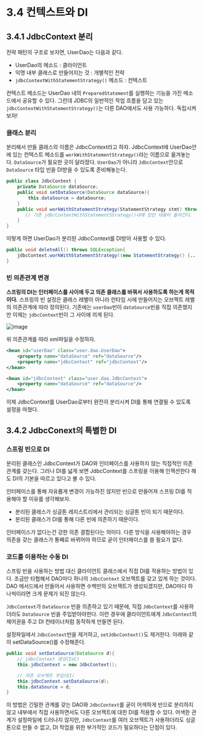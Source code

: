 # 3.4 컨텍스트와 DI
## 3.4.1 JdbcContext 분리
전략 패턴의 구조로 보자면, UserDao는 다음과 같다.
 - UserDao의 메소드 : 클라이언트
 - 익명 내부 클래스로 만들어지는 것 : 개별적인 전략
 - `jdbcContextWithStatementStrategy()` 메소드 : 컨텍스트 
 
 컨텍스트 메소드는 UserDao 내의 `PreparedStatement`를 실행하는 기능을 가진 메소드에서 공유할 수 있다. 그런데 JDBC의 일반적인 작업 흐름을 담고 있는 `jdbcContextWithStatementStrategy()`는 다른 DAO에서도 사용 가능하다. 독립시켜보자!


### 클래스 분리
분리해서 만들 클래스의 이름은 JdbcContext라고 하자. JdbcContext에 UserDao안에 있는 컨텍스트 메소드를 `workWithStatementStrategy()`라는 이름으로 옮겨놓는다. `DataSource`가 필요한 곳이 달라졌다. ``UserDao``가 아니라 `JdbcContext`안으로 `DataSource` 타입 빈을 DI받을 수 있도록 준비해놓는다.
```java
public class JdbcContext {
    private DataSource dataSource;
    public void setDataSource(DataSource dataSource){
        this.dataSource = dataSource;
    }
    public void workWithStatementStrategy(StatementStrategy stmt) throws SQLException{
       // 기존 jdbcContextWithStatementStrategy()내에 있던 내용이 들어간다.
    }
}
```

이렇게 하면 UserDao가 분리된 JdbcContext를 DI받아 사용할 수 있다.

```java
public void deleteAll() throws SQLException{
    jdbcContext.workWithStatementStrategy((new StatementStrategy() {...});
}
```
### 빈 의존관계 변경

**스프링의 DI는 인터페이스를 사이에 두고 의존 클래스를 바꿔서 사용하도록 하는게 목적이다.** 
스프링의 빈 설정은 클래스 레벨이 아니라 런타임 시에 만들어지는 오브젝트 레벨의 의존관계에 따라 정의된다. 기존에는 `userDao`빈이 `dataSource`빈을 직접 의존했지만 이제는 `jdbcContext`빈이 그 사이에 끼게 된다.

![image](https://user-images.githubusercontent.com/11023497/80294076-a4587880-87a0-11ea-8df5-d4a40f43a4c0.png)

위 의존관계를 따라 xml파일을 수정하자.
```xml
<bean id="userDao" class="user.dao.UserDao">
    <property name="dataSource" ref="dataSource"/>
    <property name="jdbcContext" ref="jdbcContext"/>
</bean>

<bean id="jdbcContext" class="user.dao.JdbcContext">
    <property name="dataSource" ref="dataSource"/>
</bean>
```
이제 JdbcContext를 UserDao로부터 완전히 분리시켜 DI를 통해 연결될 수 있도록 설정을 마쳤다.

## 3.4.2 JdbcConext의 특별한 DI
### 스프링 빈으로 DI

분리된 클래스인 JdbcContext가 DAO와 인터페이스를 사용하지 않는 직접적인 의존관계를 갖는다. 그러나 DI를 넓게 보면 JdbcContext를 스프링을 이용해 인젝션한다 해도 DI의 기본을 따르고 있다고 볼 수 있다.

인터페이스를 통해 자유롭게 변경이 가능하진 않지만 빈으로 만들어져 스프링 DI를 적용해야 할 이유를 생각해보자.

- 분리된 클래스가 싱글톤 레지스트리에서 관리되는 싱글톤 빈이 되기 때문이다.
- 분리된 클래스가 DI를 통해 다른 빈에 의존하기 때문이다.

인터페이스가 없다는건 강한 의존 결합된다는 의미다. 다른 방식을 사용해야하는 경우 의존을 갖는 클래스가 통째로 바뀌어야 하므로 굳이 인터페이스를 쓸 필요가 없다. 

### 코드를 이용하는 수동 DI

스프링 빈을 사용하는 방법 대신 클라이언트 클래스에서 직접 DI를 적용하는 방법이 있다. 조금만 타협해서 DAO마다 하나의 `JdbcContext` 오브젝트를 갖고 있게 하는 것이다. DAO 메서드에서 만들어서 사용하면 수백만의 오브젝트가 생성되겠지만, DAO마다 하나씩이라면 크게 문제가 되진 않는다.

`JdbcContext`가 `DataSource` 빈을 의존하고 있기 때문에, 직접 `JdbcContext`를 사용하더라도 `DataSource` 빈을 주입받아야한다. 이런 경우에 클라이언트에게 `JdbcContext`의 제어권을 주고 DI 컨테이너처럼 동작하게 만들면 된다.

설정파일에서 `JdbcContext`빈을 제거하고, `setJdbcContext()`도 제거한다. 아래와 같이 setDataSource()를 수정해준다.
```java
public void setDataSource(DataSource d){
    // jdbcContext 생성(IoC)
    this.jdbcContext = new JdbcContext();

    // 의존 오브젝트 주입(DI)
    this.jdbcContext.setDataSource(d);
    this.dataSource = d;
}
```

이 방법은 긴밀한 관계를 갖는 DAO와 `JdbcContext`를 굳이 어색하게 빈으로 분리하지 않고 내부에서 직접 사용하면서도 다른 오브젝트에 대한 DI를 적용할 수 있다. 어색한 관계가 설정파일에 드러나지 않지만, `JdbcContext`를 여러 오브젝트가 사용하더라도 싱글톤으로 만들 수 없고, DI 작업을 위한 부가적인 코드가 필요하다는 단점이 있다.